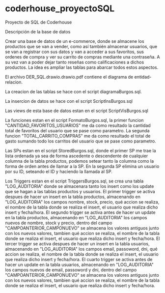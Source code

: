 # coderhouse_proyectoSQL
Proyecto de SQL de Coderhouse

Descripción de la base de datos

Crear una base de datos de un e-commerce, donde se almacene los productos que se van a vender, como así también almacenar usuarios, que se van a registrar con sus datos y van a acceder a sus favoritos, sus ordenes de compra y ver su carrito de compras mediante una contraseña. A su vez van a poder dejar tanto reseñas como calificaciones a dichos productos. La idea es ampliar las tablas para abarcar todos estos aspectos.

El archivo DER_SQL.drawio.drawio.pdf contiene el diagrama de entidad-relacion.

La creacion de las tablas se hace con el script diagramaBurgos.sql.

La insercion de datos se hace con el script ScriptInsBurgos.sql

Las views de esta base de datos estan en el script ScriptVisBurgos.sql

La funciones estan en el script FormatoBurgos.sql, la primer funcion "CANTIDAD_FAVORITOS_USUARIOS" me da como resultado la cantidad total de favoritos del usuario que se pase como parametro. La segunda funcion "TOTAL_CARRITO_COMPRAS" me da como resultado el total de gasto sumando todo los carritos del usuario que se pase como parametro.

Las SPs estan en el script StoredBurgos.sql, donde el primer SP me trae la lista ordenada ya sea de forma ascedente o descendente de cualquier columna de la tabla productos, podemos setear tanto la columna como la forma de orden antes de llamar a la SP. En la segunda SP elimina un usuario por su ID, seteando el ID y haciendo la llamada al SP.

Los Triggers estan en el script TriggersBurgos.sql, se crea una tabla "LOG_AUDITORIA" donde se almacenara tanto los insert como los update que se hagan a las tablas productos y usuarios. El primer trigger se activa despues de hacer un insert en la tabla productos, almacenando en "LOG_AUDITORIA" los campos nombre, stock, precio, qué accion se realiza, el nombre de la tabla donde se realiza el insert, el usuario que realiza dicho insert y fecha/hora. El segundo trigger se activa antes de hacer un update en la tabla productos, almacenando en "LOG_AUDITORIA" los campos nuevos de nombre, stock y precio, dentro del campo "CAMPOANTERIOR_CAMPONUEVO" se almacena los valores antiguos junto con los nuevos valores, tambien qué accion se realiza, el nombre de la tabla donde se realiza el insert, el usuario que realiza dicho insert y fecha/hora. El tercer trigger se activa despues de hacer un insert en la tabla usuarios, almacenando en "LOG_AUDITORIA" los campos email, passoword, dni, qué accion se realiza, el nombre de la tabla donde se realiza el insert, el usuario que realiza dicho insert y fecha/hora. El cuarto trigger se activa antes de hacer un update en la tabla usuarios, almacenando en "LOG_AUDITORIA" los campos nuevos de email, passoword y dni, dentro del campo "CAMPOANTERIOR_CAMPONUEVO" se almacena los valores antiguos junto con los nuevos valores, tambien qué accion se realiza, el nombre de la tabla donde se realiza el insert, el usuario que realiza dicho insert y fecha/hora.